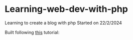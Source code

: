 # Learning-web-dev-with-php

Learning to create a blog with php
Started on 22/2/2024

Built following [this](https://ilovephp.jondh.me.uk/en/tutorial/make-your-own-blog) tutorial:
